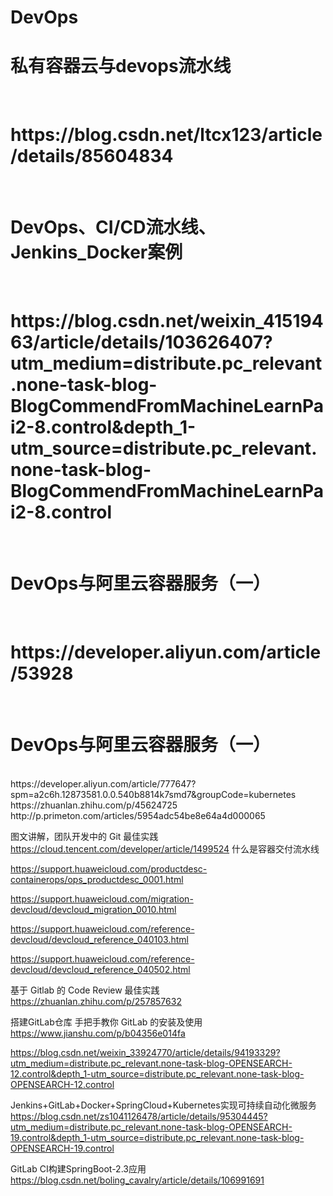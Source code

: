 <h1>DevOps</h1>
<h1>私有容器云与devops流水线</h1><br>
<h1>https://blog.csdn.net/ltcx123/article/details/85604834</h1><br>
<h1>DevOps、CI/CD流水线、Jenkins_Docker案例</h1><br>
<h1>https://blog.csdn.net/weixin_41519463/article/details/103626407?utm_medium=distribute.pc_relevant.none-task-blog-BlogCommendFromMachineLearnPai2-8.control&depth_1-utm_source=distribute.pc_relevant.none-task-blog-BlogCommendFromMachineLearnPai2-8.control</h1><br>
<h1>DevOps与阿里云容器服务（一）</h1><br>
<h1>https://developer.aliyun.com/article/53928</h1><br>
<h1>DevOps与阿里云容器服务（一）</h1><br>
https://developer.aliyun.com/article/777647?spm=a2c6h.12873581.0.0.540b8814k7smd7&groupCode=kubernetes
https://zhuanlan.zhihu.com/p/45624725
http://p.primeton.com/articles/5954adc54be8e64a4d000065

图文讲解，团队开发中的 Git 最佳实践
https://cloud.tencent.com/developer/article/1499524
什么是容器交付流水线

https://support.huaweicloud.com/productdesc-containerops/ops_productdesc_0001.html


https://support.huaweicloud.com/migration-devcloud/devcloud_migration_0010.html

https://support.huaweicloud.com/reference-devcloud/devcloud_reference_040103.html

https://support.huaweicloud.com/reference-devcloud/devcloud_reference_040502.html

基于 Gitlab 的 Code Review 最佳实践
https://zhuanlan.zhihu.com/p/257857632

搭建GitLab仓库
手把手教你 GitLab 的安装及使用
https://www.jianshu.com/p/b04356e014fa

https://blog.csdn.net/weixin_33924770/article/details/94193329?utm_medium=distribute.pc_relevant.none-task-blog-OPENSEARCH-12.control&depth_1-utm_source=distribute.pc_relevant.none-task-blog-OPENSEARCH-12.control

Jenkins+GitLab+Docker+SpringCloud+Kubernetes实现可持续自动化微服务
https://blog.csdn.net/zs1041126478/article/details/95304445?utm_medium=distribute.pc_relevant.none-task-blog-OPENSEARCH-19.control&depth_1-utm_source=distribute.pc_relevant.none-task-blog-OPENSEARCH-19.control


GitLab CI构建SpringBoot-2.3应用
https://blog.csdn.net/boling_cavalry/article/details/106991691


